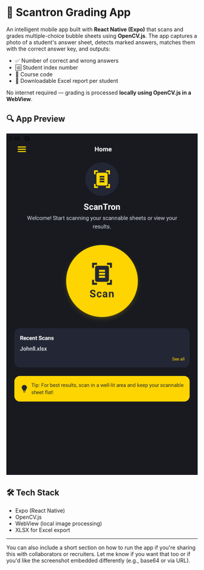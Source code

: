 # 📸 Scantron Grading App

An intelligent mobile app built with **React Native (Expo)** that scans and grades multiple-choice bubble sheets using **OpenCV.js**. The app captures a photo of a student's answer sheet, detects marked answers, matches them with the correct answer key, and outputs:

- ✅ Number of correct and wrong answers  
- 🆔 Student index number  
- 📘 Course code  
- 📄 Downloadable Excel report per student  

No internet required — grading is processed **locally using OpenCV.js in a WebView**.  

## 🔍 App Preview

![Scantron App Screenshot](./assets/screenshot.png)


## 🛠️ Tech Stack

- Expo (React Native)
- OpenCV.js
- WebView (local image processing)
- XLSX for Excel export

---

You can also include a short section on how to run the app if you're sharing this with collaborators or recruiters. Let me know if you want that too or if you'd like the screenshot embedded differently (e.g., base64 or via URL).
